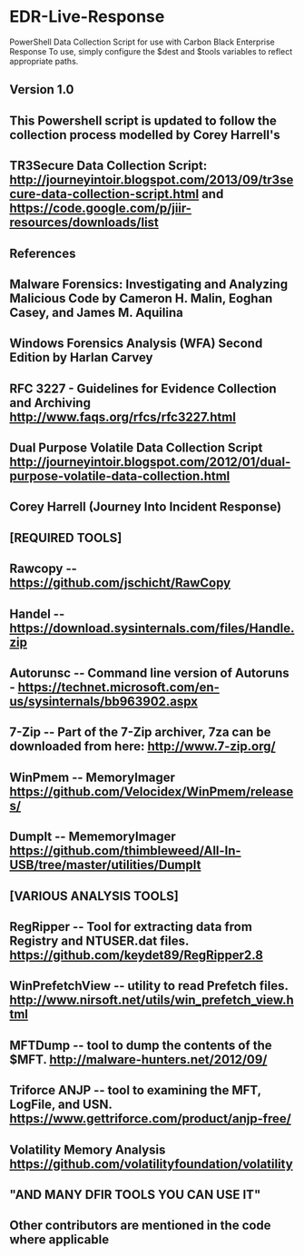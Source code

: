 # EDR-Live-Response

PowerShell Data Collection Script for use with Carbon Black Enterprise Response
To use, simply configure the $dest and $tools variables to reflect appropriate paths.
##  Version 1.0  
##
##  This Powershell script is updated to follow the collection process modelled by Corey Harrell's
##  TR3Secure Data Collection Script: http://journeyintoir.blogspot.com/2013/09/tr3secure-data-collection-script.html and https://code.google.com/p/jiir-resources/downloads/list
##  References 
##	Malware Forensics: Investigating and Analyzing Malicious Code by Cameron H. Malin, Eoghan Casey, and James M. Aquilina 
## 	Windows Forensics Analysis (WFA) Second Edition by Harlan Carvey
## 	RFC 3227 - Guidelines for Evidence Collection and Archiving http://www.faqs.org/rfcs/rfc3227.html
##	Dual Purpose Volatile Data Collection Script http://journeyintoir.blogspot.com/2012/01/dual-purpose-volatile-data-collection.html
##	Corey Harrell (Journey Into Incident Response)
##  [REQUIRED TOOLS]
##		Rawcopy -- https://github.com/jschicht/RawCopy
##		Handel -- https://download.sysinternals.com/files/Handle.zip
##		Autorunsc -- Command line version of Autoruns - https://technet.microsoft.com/en-us/sysinternals/bb963902.aspx
##		7-Zip -- Part of the 7-Zip archiver, 7za can be downloaded from here: http://www.7-zip.org/
##		WinPmem -- MemoryImager https://github.com/Velocidex/WinPmem/releases/
##		DumpIt -- MememoryImager https://github.com/thimbleweed/All-In-USB/tree/master/utilities/DumpIt
##	[VARIOUS ANALYSIS TOOLS]
##		RegRipper -- Tool for extracting data from Registry and NTUSER.dat files. https://github.com/keydet89/RegRipper2.8
##		WinPrefetchView -- utility to read Prefetch files. http://www.nirsoft.net/utils/win_prefetch_view.html
##		MFTDump -- tool to dump the contents of the $MFT. http://malware-hunters.net/2012/09/
##		Triforce ANJP -- tool to examining the MFT, LogFile, and USN. https://www.gettriforce.com/product/anjp-free/
##		Volatility Memory Analysis https://github.com/volatilityfoundation/volatility
##
## 					                          "AND MANY DFIR TOOLS YOU CAN USE IT"
##
##		Other contributors are mentioned in the code where applicable
                                                                                                                                                                          
                                                                                                                                                                            
